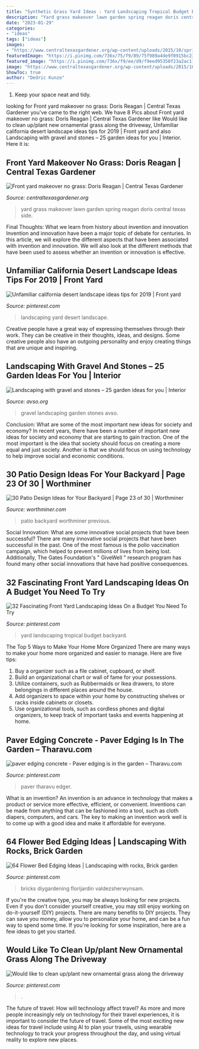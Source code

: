 ```yaml
---
title: "Synthetic Grass Yard Ideas : Yard Landscaping Tropical Budget Backyard"
description: "Yard grass makeover lawn garden spring reagan doris central texas side"
date: "2023-01-29"
categories:
- "ideas"
tags: ["ideas"]
images:
- "https://www.centraltexasgardener.org/wp-content/uploads/2015/10/spring-side-wide.jpg"
featuredImage: "https://i.pinimg.com/736x/75/f9/89/75f989a4de9f0915bc23977ac74cfe2c.jpg"
featured_image: "https://i.pinimg.com/736x/f9/ee/d9/f9eed95350f23a2ac1142eb052061a03.jpg"
image: "https://www.centraltexasgardener.org/wp-content/uploads/2015/10/spring-side-wide.jpg"
ShowToc: true
author: "Dedric Kunze"
---
```



1. Keep your space neat and tidy.

	

		
looking for Front yard makeover no grass: Doris Reagan | Central Texas Gardener you've came to the right web. We have 8 Pics about Front yard makeover no grass: Doris Reagan | Central Texas Gardener like Would like to clean up/plant new ornamental grass along the driveway, Unfamiliar california desert landscape ideas tips for 2019 | Front yard and also Landscaping with gravel and stones – 25 garden ideas for you | Interior. Here it is:
		
    
## Front Yard Makeover No Grass: Doris Reagan | Central Texas Gardener

<img loading=lazy src="https://www.centraltexasgardener.org/wp-content/uploads/2015/10/spring-side-wide.jpg" onerror="this.onerror=null;this.src='https://tse1.mm.bing.net/th?id=OIP.J-47CC6y15unq88FaetLQgHaE7&amp;pid=15.1';" alt="Front yard makeover no grass: Doris Reagan | Central Texas Gardener">

_Source: centraltexasgardener.org_

>yard grass makeover lawn garden spring reagan doris central texas side. 

	

Final Thoughts: What we learn from history about invention and innovation
Invention and innovation have been a major topic of debate for centuries. In this article, we will explore the different aspects that have been associated with invention and innovation. We will also look at the different methods that have been used to assess whether an invention or innovation is effective.

    
## Unfamiliar California Desert Landscape Ideas Tips For 2019 | Front Yard

<img loading=lazy src="https://i.pinimg.com/736x/b8/f8/78/b8f8780db1cfca9ef845c65855a58db0.jpg" onerror="this.onerror=null;this.src='https://tse4.mm.bing.net/th?id=OIP.HUeufYrun1vBt7k9SjjEfgHaLH&amp;pid=15.1';" alt="Unfamiliar california desert landscape ideas tips for 2019 | Front yard">

_Source: pinterest.com_

>landscaping yard desert landscape. 

	

Creative people have a great way of expressing themselves through their work. They can be creative in their thoughts, ideas, and designs. Some creative people also have an outgoing personality and enjoy creating things that are unique and inspiring.

    
## Landscaping With Gravel And Stones – 25 Garden Ideas For You | Interior

<img loading=lazy src="https://www.avso.org/wp-content/uploads/2014/11/landscaping-with-gravel-and-stones-25-garden-ideas-for-you-1415376101.jpg" onerror="this.onerror=null;this.src='https://tse4.mm.bing.net/th?id=OIP.yimm2Hhax8bT4C-mWFJxvAHaFi&amp;pid=15.1';" alt="Landscaping with gravel and stones – 25 garden ideas for you | Interior">

_Source: avso.org_

>gravel landscaping garden stones avso. 

	

Conclusion: What are some of the most important new ideas for society and economy?
In recent years, there have been a number of important new ideas for society and economy that are starting to gain traction. One of the most important is the idea that society should focus on creating a more equal and just society. Another is that we should focus on using technology to help improve social and economic conditions.

    
## 30 Patio Design Ideas For Your Backyard | Page 23 Of 30 | Worthminer

<img loading=lazy src="http://www.worthminer.com/wp-content/uploads/2015/06/Backyard-Patio-Design-Idea-19.jpg" onerror="this.onerror=null;this.src='https://tse2.mm.bing.net/th?id=OIP.2m462wxZvLddiOkSwSDq-QHaJ4&amp;pid=15.1';" alt="30 Patio Design Ideas for Your Backyard | Page 23 of 30 | Worthminer">

_Source: worthminer.com_

>patio backyard worthminer previous. 

	

Social Innovation: What are some innovative social projects that have been successful?
There are many innovative social projects that have been successful in the past. One of the most famous is the polio vaccination campaign, which helped to prevent millions of lives from being lost. Additionally, The Gates Foundation's " GiveWell " research program has found many other social innovations that have had positive consequences.

    
## 32 Fascinating Front Yard Landscaping Ideas On A Budget You Need To Try

<img loading=lazy src="https://i.pinimg.com/736x/33/ff/9d/33ff9db7651db1a19439dbae1255981f.jpg" onerror="this.onerror=null;this.src='https://tse3.mm.bing.net/th?id=OIP.Dp_y5vgdB40A3vPdLpOuRAHaJ3&amp;pid=15.1';" alt="32 Fascinating Front Yard Landscaping Ideas On a Budget You Need To Try">

_Source: pinterest.com_

>yard landscaping tropical budget backyard. 

	

The Top 5 Ways to Make Your Home More Organized
There are many ways to make your home more organized and easier to manage. Here are five tips: 
1. Buy a organizer such as a file cabinet, cupboard, or shelf. 
2. Build an organizational chart or wall of fame for your possessions. 
3. Utilize containers, such as Rubbermaids or Ikea drawers, to store belongings in different places around the house. 
4. Add organizers to space within your home by constructing shelves or racks inside cabinets or closets. 
5. Use organizational tools, such as cordless phones and digital organizers, to keep track of important tasks and events happening at home.

    
## Paver Edging Concrete - Paver Edging Is In The Garden – Tharavu.com

<img loading=lazy src="https://i.pinimg.com/736x/f9/ee/d9/f9eed95350f23a2ac1142eb052061a03.jpg" onerror="this.onerror=null;this.src='https://tse4.mm.bing.net/th?id=OIP.bKvIhdB1aotgQFgp9iDi4gHaJ3&amp;pid=15.1';" alt="paver edging concrete - Paver edging is in the garden – Tharavu.com">

_Source: pinterest.com_

>paver tharavu edger. 

	

What is an invention?
An invention is an advance in technology that makes a product or service more effective, efficient, or convenient. Inventions can be made from anything that can be fashioned into a tool, such as cloth diapers, computers, and cars. The key to making an invention work well is to come up with a good idea and make it affordable for everyone.

    
## 64 Flower Bed Edging Ideas | Landscaping With Rocks, Brick Garden

<img loading=lazy src="https://i.pinimg.com/736x/d8/7c/48/d87c48392a5a184da7ffea7f16fbbd44.jpg" onerror="this.onerror=null;this.src='https://tse3.mm.bing.net/th?id=OIP.5WQPmruNgftLbSBwGjKg1AHaK_&amp;pid=15.1';" alt="64 Flower Bed Edging Ideas | Landscaping with rocks, Brick garden">

_Source: pinterest.com_

>bricks diygardening florijardin valdezsherwynsam. 

	

If you're the creative type, you may be always looking for new projects. Even if you don't consider yourself creative, you may still enjoy working on do-it-yourself (DIY) projects. There are many benefits to DIY projects. They can save you money, allow you to personalize your home, and can be a fun way to spend some time. If you're looking for some inspiration, here are a few ideas to get you started.

    
## Would Like To Clean Up/plant New Ornamental Grass Along The Driveway

<img loading=lazy src="https://i.pinimg.com/736x/75/f9/89/75f989a4de9f0915bc23977ac74cfe2c.jpg" onerror="this.onerror=null;this.src='https://tse3.mm.bing.net/th?id=OIP.ez63TmPqkB__PtaB_Gw7-QHaLH&amp;pid=15.1';" alt="Would like to clean up/plant new ornamental grass along the driveway">

_Source: pinterest.com_

>. 

	

The future of travel: How will technology affect travel?
As more and more people increasingly rely on technology for their travel experiences, it is important to consider the future of travel. Some of the most exciting new ideas for travel include using AI to plan your travels, using wearable technology to track your progress throughout the day, and using virtual reality to explore new places.

